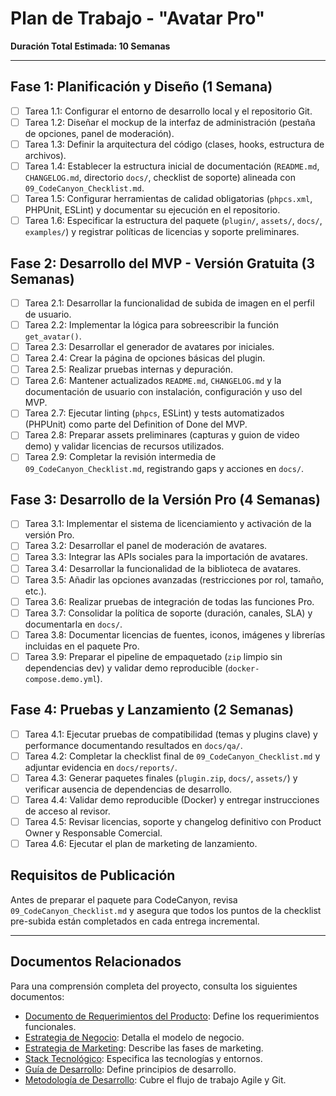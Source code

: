 # Plan de Trabajo - "Avatar Pro"

**Duración Total Estimada: 10 Semanas**

---

## Fase 1: Planificación y Diseño (1 Semana)

- [ ] Tarea 1.1: Configurar el entorno de desarrollo local y el repositorio Git.
- [ ] Tarea 1.2: Diseñar el mockup de la interfaz de administración (pestaña de opciones, panel de moderación).
- [ ] Tarea 1.3: Definir la arquitectura del código (clases, hooks, estructura de archivos).
- [ ] Tarea 1.4: Establecer la estructura inicial de documentación (`README.md`, `CHANGELOG.md`, directorio `docs/`, checklist de soporte) alineada con `09_CodeCanyon_Checklist.md`.
- [ ] Tarea 1.5: Configurar herramientas de calidad obligatorias (`phpcs.xml`, PHPUnit, ESLint) y documentar su ejecución en el repositorio.
- [ ] Tarea 1.6: Especificar la estructura del paquete (`plugin/`, `assets/`, `docs/`, `examples/`) y registrar políticas de licencias y soporte preliminares.

## Fase 2: Desarrollo del MVP - Versión Gratuita (3 Semanas)

- [ ] Tarea 2.1: Desarrollar la funcionalidad de subida de imagen en el perfil de usuario.
- [ ] Tarea 2.2: Implementar la lógica para sobreescribir la función `get_avatar()`.
- [ ] Tarea 2.3: Desarrollar el generador de avatares por iniciales.
- [ ] Tarea 2.4: Crear la página de opciones básicas del plugin.
- [ ] Tarea 2.5: Realizar pruebas internas y depuración.
- [ ] Tarea 2.6: Mantener actualizados `README.md`, `CHANGELOG.md` y la documentación de usuario con instalación, configuración y uso del MVP.
- [ ] Tarea 2.7: Ejecutar linting (`phpcs`, ESLint) y tests automatizados (PHPUnit) como parte del Definition of Done del MVP.
- [ ] Tarea 2.8: Preparar assets preliminares (capturas y guion de video demo) y validar licencias de recursos utilizados.
- [ ] Tarea 2.9: Completar la revisión intermedia de `09_CodeCanyon_Checklist.md`, registrando gaps y acciones en `docs/`.

## Fase 3: Desarrollo de la Versión Pro (4 Semanas)

- [ ] Tarea 3.1: Implementar el sistema de licenciamiento y activación de la versión Pro.
- [ ] Tarea 3.2: Desarrollar el panel de moderación de avatares.
- [ ] Tarea 3.3: Integrar las APIs sociales para la importación de avatares.
- [ ] Tarea 3.4: Desarrollar la funcionalidad de la biblioteca de avatares.
- [ ] Tarea 3.5: Añadir las opciones avanzadas (restricciones por rol, tamaño, etc.).
- [ ] Tarea 3.6: Realizar pruebas de integración de todas las funciones Pro.
- [ ] Tarea 3.7: Consolidar la política de soporte (duración, canales, SLA) y documentarla en `docs/`.
- [ ] Tarea 3.8: Documentar licencias de fuentes, iconos, imágenes y librerías incluidas en el paquete Pro.
- [ ] Tarea 3.9: Preparar el pipeline de empaquetado (`zip` limpio sin dependencias dev) y validar demo reproducible (`docker-compose.demo.yml`).

## Fase 4: Pruebas y Lanzamiento (2 Semanas)

- [ ] Tarea 4.1: Ejecutar pruebas de compatibilidad (temas y plugins clave) y performance documentando resultados en `docs/qa/`.
- [ ] Tarea 4.2: Completar la checklist final de `09_CodeCanyon_Checklist.md` y adjuntar evidencia en `docs/reports/`.
- [ ] Tarea 4.3: Generar paquetes finales (`plugin.zip`, `docs/`, `assets/`) y verificar ausencia de dependencias de desarrollo.
- [ ] Tarea 4.4: Validar demo reproducible (Docker) y entregar instrucciones de acceso al revisor.
- [ ] Tarea 4.5: Revisar licencias, soporte y changelog definitivo con Product Owner y Responsable Comercial.
- [ ] Tarea 4.6: Ejecutar el plan de marketing de lanzamiento.

## Requisitos de Publicación

Antes de preparar el paquete para CodeCanyon, revisa `09_CodeCanyon_Checklist.md` y asegura que todos los puntos de la checklist pre-subida están completados en cada entrega incremental.

---

## Documentos Relacionados

Para una comprensión completa del proyecto, consulta los siguientes documentos:

- [Documento de Requerimientos del Producto](01_Documento_Requerimientos_Producto.md): Define los requerimientos funcionales.
- [Estrategia de Negocio](02_Estrategia_de_Negocio.md): Detalla el modelo de negocio.
- [Estrategia de Marketing](03_Estrategia_de_Marketing.md): Describe las fases de marketing.
- [Stack Tecnológico](05_Stack_Tecnologico.md): Especifica las tecnologías y entornos.
- [Guía de Desarrollo](06_Guia_de_Desarrollo.md): Define principios de desarrollo.
- [Metodología de Desarrollo](07_Metodologia_de_Desarrollo.md): Cubre el flujo de trabajo Agile y Git.